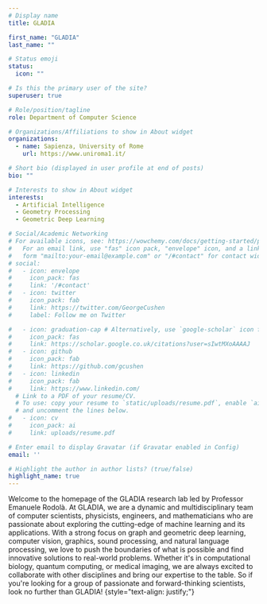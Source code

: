 ```yaml
---
# Display name
title: GLADIA

first_name: "GLADIA"
last_name: ""

# Status emoji
status:
  icon: ""

# Is this the primary user of the site?
superuser: true

# Role/position/tagline
role: Department of Computer Science

# Organizations/Affiliations to show in About widget
organizations:
  - name: Sapienza, University of Rome
    url: https://www.uniroma1.it/

# Short bio (displayed in user profile at end of posts)
bio: ""

# Interests to show in About widget
interests:
  - Artificial Intelligence
  - Geometry Processing
  - Geometric Deep Learning

# Social/Academic Networking
# For available icons, see: https://wowchemy.com/docs/getting-started/page-builder/#icons
#   For an email link, use "fas" icon pack, "envelope" icon, and a link in the
#   form "mailto:your-email@example.com" or "/#contact" for contact widget.
# social:
#   - icon: envelope
#     icon_pack: fas
#     link: '/#contact'
#   - icon: twitter
#     icon_pack: fab
#     link: https://twitter.com/GeorgeCushen
#     label: Follow me on Twitter

#   - icon: graduation-cap # Alternatively, use `google-scholar` icon from `ai` icon pack
#     icon_pack: fas
#     link: https://scholar.google.co.uk/citations?user=sIwtMXoAAAAJ
#   - icon: github
#     icon_pack: fab
#     link: https://github.com/gcushen
#   - icon: linkedin
#     icon_pack: fab
#     link: https://www.linkedin.com/
  # Link to a PDF of your resume/CV.
  # To use: copy your resume to `static/uploads/resume.pdf`, enable `ai` icons in `params.yaml`,
  # and uncomment the lines below.
#   - icon: cv
#     icon_pack: ai
#     link: uploads/resume.pdf

# Enter email to display Gravatar (if Gravatar enabled in Config)
email: ''

# Highlight the author in author lists? (true/false)
highlight_name: true
---
```


Welcome to the homepage of the GLADIA research lab led by Professor Emanuele Rodolà. 
At GLADIA, we are a dynamic and multidisciplinary team of computer scientists, physicists, engineers, and mathematicians who are passionate about exploring the cutting-edge of machine learning and its applications. With a strong focus on graph and geometric deep learning, computer vision, graphics, sound processing, and natural language processing, we love to push the boundaries of what is possible and find innovative solutions to real-world problems. Whether it's in computational biology, quantum computing, or medical imaging, we are always excited to collaborate with other disciplines and bring our expertise to the table. So if you're looking for a group of passionate and forward-thinking scientists, look no further than GLADIA!
{style="text-align: justify;"}
